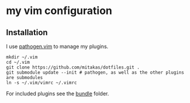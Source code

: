 # my vim configuration

## Installation

I use [pathogen.vim](https://github.com/tpope/vim-pathogen) to manage my plugins.

    mkdir ~/.vim
    cd ~/.vim
    git clone https://github.com/mitakas/dotfiles.git .
    git submodule update --init # pathogen, as well as the other plugins are submodules
    ln -s ~/.vim/vimrc ~/.vimrc

For included plugins see the [bundle](https://github.com/mitakas/dotfiles/tree/master/bundle) folder.
